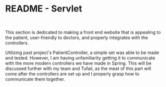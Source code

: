 <h1>README - Servlet</h1>
<br>
<div>
<p>This section is dedicated to making a front end website that is appealing to the patient, user-friendly to doctors, and properly integrates with the controllers.</p>
<p>Utilizing past project's PatientController, a simple set was able to be made and tested. However, I am having unfamiliarity getting it to communicate with the more modern controllers we have made in Spring. This will be discussed further with my team and Tufail, as the meat of this part will come after the controllers are set up and I properly grasp how to communicate them together.</p>
</div>